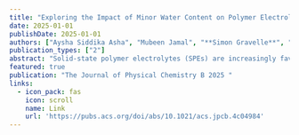 ```yaml
---
title: "Exploring the Impact of Minor Water Content on Polymer Electrolytes with Molecular Dynamics"
date: 2025-01-01
publishDate: 2025-01-01
authors: ["Aysha Siddika Asha", "Mubeen Jamal", "**Simon Gravelle**", "Maricris L Mayes", "Caiwei Shen"]
publication_types: ["2"]
abstract: "Solid-state polymer electrolytes (SPEs) are increasingly favored over liquid electrolytes for emerging energy storage devices due to their safety features, enhanced stability, and multifunctionality. Minor solvents (such as water) are often introduced unintentionally or intentionally into SPEs. Although it can significantly affect SPEs’ electrochemical and mechanical properties, the fundamental role of such solvent content has rarely been studied. Here, we investigate the effects of minor water content on two representative SPEs through molecular dynamics simulations. Focusing on SPEs composed of different base polymers, namely, poly(ethylene oxide) (PEO) and poly(lactic acid) (PLA), and the same salt, lithium perchlorate (LiClO4), our simulations reveal that slight hydration facilitates an increase in ionic conductivity while preserving the mechanical integrity of the SPEs. Notably, these water contents appear to affect …"
featured: true
publication: "The Journal of Physical Chemistry B 2025 "
links:
  - icon_pack: fas
    icon: scroll
    name: Link
    url: 'https://pubs.acs.org/doi/abs/10.1021/acs.jpcb.4c04984'
---
```

